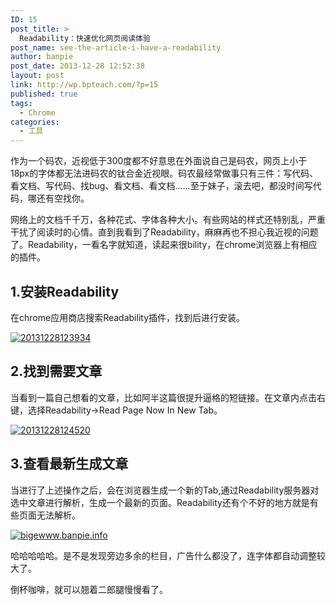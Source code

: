 ```yaml
---
ID: 15
post_title: >
  Readability：快速优化网页阅读体验
post_name: see-the-article-i-have-a-readability
author: banpie
post_date: 2013-12-28 12:52:38
layout: post
link: http://wp.bpteach.com/?p=15
published: true
tags:
  - Chrome
categories:
  - 工具
---
```

作为一个码农，近视低于300度都不好意思在外面说自己是码农，网页上小于18px的字体都无法进码农的钛合金近视眼。码农最经常做事只有三件：写代码、看文档、写代码、找bug、看文档、看文档......至于妹子，滚去吧，都没时间写代码，哪还有空找你。

网络上的文档千千万，各种花式、字体各种大小。有些网站的样式还特别乱，严重干扰了阅读时的心情。直到我看到了Readability，麻麻再也不担心我近视的问题了。Readability，一看名字就知道，读起来很bility，在chrome浏览器上有相应的插件。

## 1.安装Readability

在chrome应用商店搜索Readability插件，找到后进行安装。

[![20131228123934](http://7arnhx.com1.z0.glb.clouddn.com/wp-content/uploads/2013/12/20131228123934.jpg)](http://7arnhx.com1.z0.glb.clouddn.com/wp-content/uploads/2013/12/20131228123934.jpg)

## 2.找到需要文章

当看到一篇自己想看的文章，比如阿半这篇很提升逼格的短链接。在文章内点击右键，选择Readability-&gt;Read Page Now In New Tab。

[![20131228124520](http://7arnhx.com1.z0.glb.clouddn.com/wp-content/uploads/2013/12/20131228124520.jpg)](http://7arnhx.com1.z0.glb.clouddn.com/wp-content/uploads/2013/12/20131228124520.jpg)

## 3.查看最新生成文章

当进行了上述操作之后，会在浏览器生成一个新的Tab,通过Readability服务器对选中文章进行解析，生成一个最新的页面。Readability还有个不好的地方就是有些页面无法解析。

[![bigewww.banpie.info](http://7arnhx.com1.z0.glb.clouddn.com/wp-content/uploads/2013/12/bigewww.banpie.info_.png)](http://7arnhx.com1.z0.glb.clouddn.com/wp-content/uploads/2013/12/bigewww.banpie.info_.png)

哈哈哈哈哈。是不是发现旁边多余的栏目，广告什么都没了，连字体都自动调整较大了。

倒杯咖啡，就可以翘着二郎腿慢慢看了。
